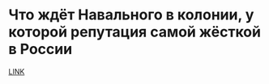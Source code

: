 # Что ждёт Навального в колонии, у которой репутация самой жёсткой в России



[LINK](https://varlamov.ru/4200776.html)